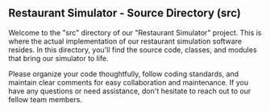 ## Restaurant Simulator - Source Directory (src)

Welcome to the "src" directory of our "Restaurant Simulator" project. This is where the actual implementation of our restaurant simulation software resides. In this directory, you'll find the source code, classes, and modules that bring our simulator to life.

Please organize your code thoughtfully, follow coding standards, and maintain clear comments for easy collaboration and maintenance. If you have any questions or need assistance, don't hesitate to reach out to our fellow team members.
